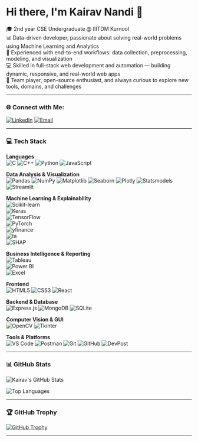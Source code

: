 # Hi there, I'm Kairav Nandi 👋

🎓 2nd year CSE Undergraduate @ IIITDM Kurnool  
📊 Data-driven developer, passionate about solving real-world problems using Machine Learning and Analytics  
🧠 Experienced with end-to-end workflows: data collection, preprocessing, modeling, and visualization  
💻 Skilled in full-stack web development and automation — building dynamic, responsive, and real-world web apps  
🤝 Team player, open-source enthusiast, and always curious to explore new tools, domains, and challenges

---

### 🌐 Connect with Me:

[![LinkedIn](https://img.shields.io/badge/LinkedIn-0077B5?style=for-the-badge&logo=linkedin&logoColor=white)](https://www.linkedin.com/in/kairav-nandi-750595313/)
[![Email](https://img.shields.io/badge/Email-D14836?style=for-the-badge&logo=gmail&logoColor=white)](mailto:kairavnandi@gmail.com)

---

### 💻 Tech Stack

**Languages**  
![C](https://img.shields.io/badge/C-00599C?style=flat&logo=c&logoColor=white)
![C++](https://img.shields.io/badge/C++-00599C?style=flat&logo=c%2B%2B&logoColor=white)
![Python](https://img.shields.io/badge/Python-3776AB?style=flat&logo=python&logoColor=white)
![JavaScript](https://img.shields.io/badge/JavaScript-F7DF1E?style=flat&logo=javascript&logoColor=black)

**Data Analysis & Visualization**  
![Pandas](https://img.shields.io/badge/Pandas-150458?style=flat&logo=pandas&logoColor=white)
![NumPy](https://img.shields.io/badge/NumPy-013243?style=flat&logo=numpy&logoColor=white)
![Matplotlib](https://img.shields.io/badge/Matplotlib-11557C?style=flat&logo=matplotlib&logoColor=white)
![Seaborn](https://img.shields.io/badge/Seaborn-005F73?style=flat)
![Plotly](https://img.shields.io/badge/Plotly-3F4F75?style=flat&logo=plotly&logoColor=white)
![Statsmodels](https://img.shields.io/badge/Statsmodels-333333?style=flat)
![Streamlit](https://img.shields.io/badge/Streamlit-FF4B4B?style=flat&logo=streamlit&logoColor=white)

**Machine Learning & Explainability**  
![Scikit-learn](https://img.shields.io/badge/Scikit--learn-F7931E?style=flat&logo=scikit-learn&logoColor=white)  
![Keras](https://img.shields.io/badge/Keras-D00000?style=flat&logo=keras&logoColor=white)  
![TensorFlow](https://img.shields.io/badge/TensorFlow-FF6F00?style=flat&logo=tensorflow&logoColor=white)  
![PyTorch](https://img.shields.io/badge/PyTorch-EE4C2C?style=flat&logo=pytorch&logoColor=white)  
![yfinance](https://img.shields.io/badge/yfinance-000000?style=flat)  
![ta](https://img.shields.io/badge/TA%20Lib-4584b6?style=flat)  
![SHAP](https://img.shields.io/badge/SHAP-FF5733?style=flat)

**Business Intelligence & Reporting**  
![Tableau](https://img.shields.io/badge/Tableau-E97627?style=flat&logo=tableau&logoColor=white)  
![Power BI](https://img.shields.io/badge/PowerBI-F2C811?style=flat&logo=powerbi&logoColor=black)  
![Excel](https://img.shields.io/badge/Microsoft%20Excel-217346?style=flat&logo=microsoft-excel&logoColor=white)

**Frontend**  
![HTML5](https://img.shields.io/badge/HTML5-E34F26?style=flat&logo=html5&logoColor=white)
![CSS3](https://img.shields.io/badge/CSS3-1572B6?style=flat&logo=css3&logoColor=white)
![React](https://img.shields.io/badge/React-20232A?style=flat&logo=react&logoColor=61DAFB)

**Backend & Database**  
![Express.js](https://img.shields.io/badge/Express.js-404D59?style=flat)
![MongoDB](https://img.shields.io/badge/MongoDB-47A248?style=flat&logo=mongodb&logoColor=white)
![SQLite](https://img.shields.io/badge/SQLite-07405E?style=flat&logo=sqlite&logoColor=white)

**Computer Vision & GUI**  
![OpenCV](https://img.shields.io/badge/OpenCV-5C3EE8?style=flat&logo=opencv&logoColor=white)
![Tkinter](https://img.shields.io/badge/tkinter-%23000000?style=flat)

**Tools & Platforms**  
![VS Code](https://img.shields.io/badge/VSCode-007ACC?style=flat&logo=visual-studio-code&logoColor=white)
![Postman](https://img.shields.io/badge/Postman-FF6C37?style=flat&logo=postman&logoColor=white)
![Git](https://img.shields.io/badge/Git-F05032?style=flat&logo=git&logoColor=white)
![GitHub](https://img.shields.io/badge/GitHub-181717?style=flat&logo=github&logoColor=white)
![DevPost](https://img.shields.io/badge/Devpost-003E54?style=flat&logo=devpost&logoColor=white)

---

### 📊 GitHub Stats

![Kairav's GitHub Stats](https://github-readme-stats.vercel.app/api?username=kaix-404&show_icons=true&theme=tokyonight)

![Top Languages](https://github-readme-stats.vercel.app/api/top-langs/?username=kaix-404&layout=compact&theme=tokyonight)

---

### 🏆 GitHub Trophy

[![GitHub Trophy](https://github-profile-trophy.vercel.app/?username=kaix-404&theme=tokyonight&no-frame=true)](https://github.com/ryo-ma/github-profile-trophy)

---

